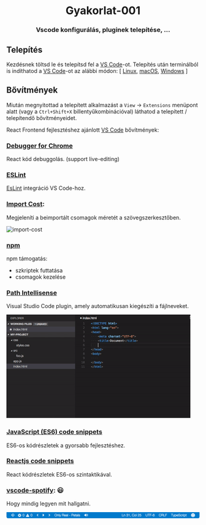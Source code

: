 <h1 align="center" style="border-bottom: none;"> Gyakorlat-001</h1>
<h3 align="center">Vscode konfigurálás, pluginek telepítése, ...</h3>

## Telepítés

Kezdésnek töltsd le és telepítsd fel a [VS Code](https://code.visualstudio.com/Download)-ot.
Telepítés után terminálból is indíthatod a [VS Code](https://code.visualstudio.com/)-ot az alábbi módon: [ [Linux](https://code.visualstudio.com/docs/setup/linux), [macOS](https://code.visualstudio.com/docs/setup/mac), [Windows](https://code.visualstudio.com/docs/setup/windows) ]

## Bővítmények

Miután megnyitottad a telepített alkalmazást a `View` &rightarrow; `Extensions` menüpont alatt (vagy a `Ctrl+Shift+X` billentyűkombinációval) láthatod a telepített / telepítendő bővítményeidet.

React Frontend fejlesztéshez ajánlott [VS Code](https://code.visualstudio.com/) bővítmények:

### [Debugger for Chrome](https://marketplace.visualstudio.com/items?itemName=msjsdiag.debugger-for-chrome)

React kód debuggolás. (support live-editing)

### [ESLint](https://marketplace.visualstudio.com/items?itemName=dbaeumer.vscode-eslint)

[EsLint](https://eslint.org/) integráció VS Code-hoz.

### [Import Cost](https://marketplace.visualstudio.com/items?itemName=wix.vscode-import-cost):

 Megjeleníti a beimportált csomagok méretét a szövegszerkesztőben.

 ![import-cost](../src/import-cost.gif)

### [npm](https://marketplace.visualstudio.com/items?itemName=eg2.vscode-npm-script)

npm támogatás:

- szkriptek futtatása
- csomagok kezelése

### [Path Intellisense](https://marketplace.visualstudio.com/items?itemName=christian-kohler.path-intellisense)

Visual Studio Code plugin, amely automatikusan kiegészíti a fájlneveket.

![import-cost](../src/path.gif)

### [JavaScript (ES6) code snippets](https://marketplace.visualstudio.com/items?itemName=xabikos.JavaScriptSnippets)

ES6-os kódrészletek a gyorsabb fejlesztéshez.

### [Reactjs code snippets](https://marketplace.visualstudio.com/items?itemName=xabikos.ReactSnippets)

React kódrészletek ES6-os szintaktikával.

### [vscode-spotify](https://marketplace.visualstudio.com/items?itemName=shyykoserhiy.vscode-spotify): 😃

Hogy mindig legyen mit hallgatni.

![spotify](../src/spotify.png)



